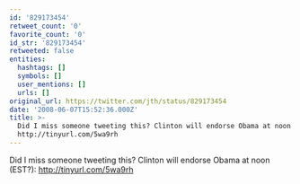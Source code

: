 ```yaml
---
id: '829173454'
retweet_count: '0'
favorite_count: '0'
id_str: '829173454'
retweeted: false
entities:
  hashtags: []
  symbols: []
  user_mentions: []
  urls: []
original_url: https://twitter.com/jth/status/829173454
date: '2008-06-07T15:52:36.000Z'
title: >-
  Did I miss someone tweeting this? Clinton will endorse Obama at noon (EST?):
  http://tinyurl.com/5wa9rh
---
```


Did I miss someone tweeting this? Clinton will endorse Obama at noon (EST?): http://tinyurl.com/5wa9rh